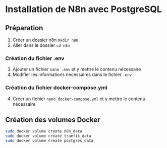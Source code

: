 # Installation de N8n avec PostgreSQL

## Préparation

1. Créer un dossier n8n `mkdir n8n`
2. Aller dans le dossier `cd n8n`

### Création du fichier .env

3. Ajouter un fichier `nano .env` et y mettre le contenu nécessaire
3. Modifier les informations nécessaires dans le fichier `.env`


### Création du fichier docker-compose.yml

4. Créer un fichier `nano docker-compose.yml` et y mettre le contenu nécessaire


## Création des volumes Docker

```bash
sudo docker volume create n8n_data
sudo docker volume create traefik_data
sudo docker volume create postgres_data
```
